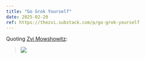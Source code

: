 ```yaml
---
title: "Go Grok Yourself"
date: 2025-02-20
ref: https://thezvi.substack.com/p/go-grok-yourself
---
```



Quoting [Zvi Mowshowitz](https://thezvi.substack.com/p/go-grok-yourself):

> ![](https://substackcdn.com/image/fetch/w_1456,c_limit,f_auto,q_auto:good,fl_progressive:steep/https%3A%2F%2Fsubstack-post-media.s3.amazonaws.com%2Fpublic%2Fimages%2F05a1f5e9-e9b2-4d5f-924f-f079d03f5f04_737x1200.jpeg)